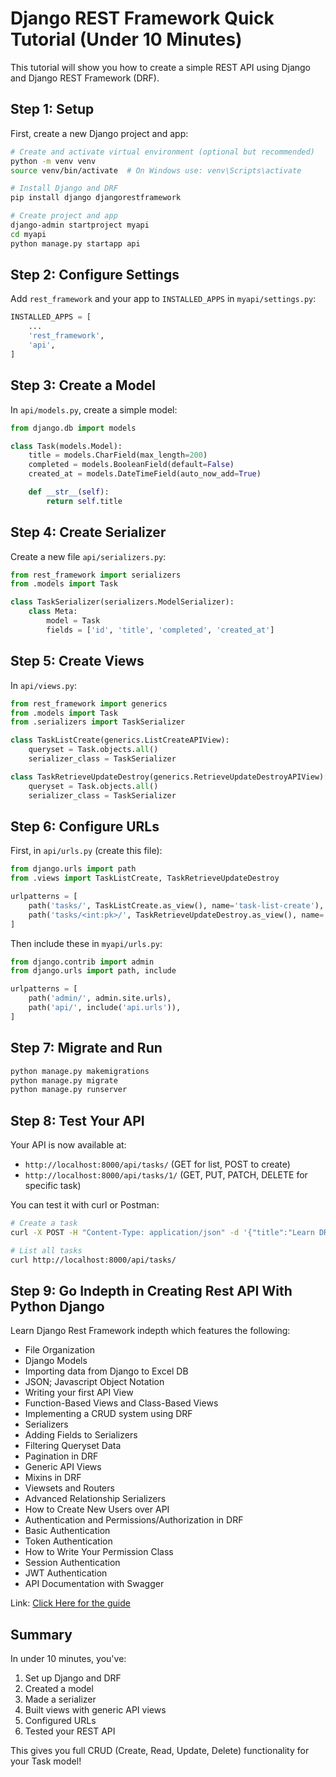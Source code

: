 # Django REST Framework Quick Tutorial (Under 10 Minutes)

This tutorial will show you how to create a simple REST API using Django and Django REST Framework (DRF).

## Step 1: Setup

First, create a new Django project and app:

```bash
# Create and activate virtual environment (optional but recommended)
python -m venv venv
source venv/bin/activate  # On Windows use: venv\Scripts\activate

# Install Django and DRF
pip install django djangorestframework

# Create project and app
django-admin startproject myapi
cd myapi
python manage.py startapp api
```

## Step 2: Configure Settings

Add `rest_framework` and your app to `INSTALLED_APPS` in `myapi/settings.py`:

```python
INSTALLED_APPS = [
    ...
    'rest_framework',
    'api',
]
```

## Step 3: Create a Model

In `api/models.py`, create a simple model:

```python
from django.db import models

class Task(models.Model):
    title = models.CharField(max_length=200)
    completed = models.BooleanField(default=False)
    created_at = models.DateTimeField(auto_now_add=True)

    def __str__(self):
        return self.title
```

## Step 4: Create Serializer

Create a new file `api/serializers.py`:

```python
from rest_framework import serializers
from .models import Task

class TaskSerializer(serializers.ModelSerializer):
    class Meta:
        model = Task
        fields = ['id', 'title', 'completed', 'created_at']
```

## Step 5: Create Views

In `api/views.py`:

```python
from rest_framework import generics
from .models import Task
from .serializers import TaskSerializer

class TaskListCreate(generics.ListCreateAPIView):
    queryset = Task.objects.all()
    serializer_class = TaskSerializer

class TaskRetrieveUpdateDestroy(generics.RetrieveUpdateDestroyAPIView):
    queryset = Task.objects.all()
    serializer_class = TaskSerializer
```

## Step 6: Configure URLs

First, in `api/urls.py` (create this file):

```python
from django.urls import path
from .views import TaskListCreate, TaskRetrieveUpdateDestroy

urlpatterns = [
    path('tasks/', TaskListCreate.as_view(), name='task-list-create'),
    path('tasks/<int:pk>/', TaskRetrieveUpdateDestroy.as_view(), name='task-retrieve-update-destroy'),
]
```

Then include these in `myapi/urls.py`:

```python
from django.contrib import admin
from django.urls import path, include

urlpatterns = [
    path('admin/', admin.site.urls),
    path('api/', include('api.urls')),
]
```

## Step 7: Migrate and Run

```bash
python manage.py makemigrations
python manage.py migrate
python manage.py runserver
```

## Step 8: Test Your API

Your API is now available at:
- `http://localhost:8000/api/tasks/` (GET for list, POST to create)
- `http://localhost:8000/api/tasks/1/` (GET, PUT, PATCH, DELETE for specific task)

You can test it with curl or Postman:
```bash
# Create a task
curl -X POST -H "Content-Type: application/json" -d '{"title":"Learn DRF","completed":false}' http://localhost:8000/api/tasks/

# List all tasks
curl http://localhost:8000/api/tasks/
```

## Step 9: Go Indepth in Creating Rest API With Python Django

Learn Django Rest Framework indepth which features the following:
- File Organization
- Django Models
- Importing data from Django to Excel DB
- JSON; Javascript Object Notation
- Writing your first API View
- Function-Based Views and Class-Based Views
- Implementing a CRUD system using DRF
- Serializers
- Adding Fields to Serializers
- Filtering Queryset Data
- Pagination in DRF
- Generic API Views
- Mixins in DRF
- Viewsets and Routers
- Advanced Relationship Serializers
- How to Create New Users over API
- Authentication and Permissions/Authorization in DRF
- Basic Authentication
- Token Authentication
- How to Write Your Permission Class
- Session Authentication
- JWT Authentication
- API Documentation with Swagger

Link: [Click Here for the guide](https://www.youtube.com/watch?v=7IXFW9tjLvI)

## Summary

In under 10 minutes, you've:
1. Set up Django and DRF
2. Created a model
3. Made a serializer
4. Built views with generic API views
5. Configured URLs
6. Tested your REST API

This gives you full CRUD (Create, Read, Update, Delete) functionality for your Task model!
